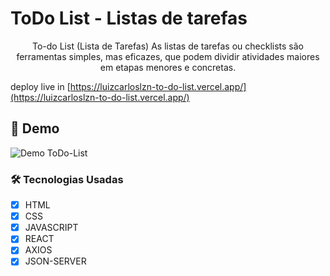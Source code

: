 # ToDo List - Listas de tarefas

<p align='center'>To-do List (Lista de Tarefas) As listas de tarefas ou checklists são ferramentas simples, mas eficazes, que podem dividir atividades maiores em etapas menores e concretas.</p>

deploy live in [https://luizcarloslzn-to-do-list.vercel.app/](https://luizcarloslzn-to-do-list.vercel.app/)

## 🎥 Demo

![Demo ToDo-List](https://github.com/luizcarloslzn/ToDo-List/assets/117320155/1698037a-53b6-41b7-9d30-8e33d6ee89b0)


### 🛠 Tecnologias Usadas

- [x] HTML
- [x] CSS
- [x] JAVASCRIPT
- [x] REACT
- [x] AXIOS
- [x] JSON-SERVER
